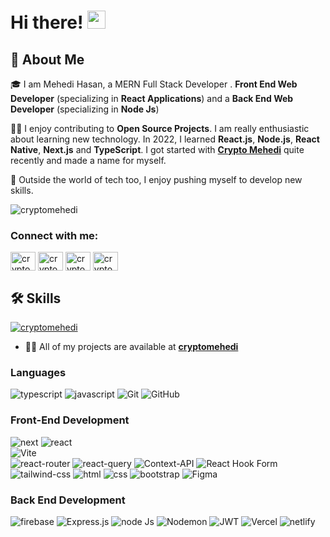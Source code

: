 # Hi there! <img src="https://media.giphy.com/media/hvRJCLFzcasrR4ia7z/giphy.gif" width="29px" height="29px">


## 🚀 About Me

🎓 I am Mehedi Hasan, a MERN Full Stack Developer . **Front End Web Developer** (specializing in **React Applications**) and a **Back End Web Developer** (specializing in **Node Js**)

👨‍💻 I enjoy contributing to **Open Source Projects**. I am really enthusiastic about learning new technology. In 2022, I learned **React.js**, **Node.js**, **React Native**, **Next.js** and **TypeScript**. I got started with [**Crypto Mehedi**](https://crypto-mehedi.web.app) quite recently and made a name for myself.

🎸 Outside the world of tech too, I enjoy pushing myself to develop new skills.

<p align="left"> <img src="https://komarev.com/ghpvc/?username=cryptomehedi&label=Profile%20views&color=0e75b6&style=flat" alt="cryptomehedi" /> </p>

<h3 align="left">Connect with me:</h3>
<p align="left">
<a href="https://twitter.com/CryptoMehedi" target="blank"><img align="center" src="https://raw.githubusercontent.com/rahuldkjain/github-profile-readme-generator/master/src/images/icons/Social/twitter.svg" alt="cryptomehedi" height="30" width="40" /></a>
<a href="https://linkedin.com/in/cryptomehedi" target="blank"><img align="center" src="https://raw.githubusercontent.com/rahuldkjain/github-profile-readme-generator/master/src/images/icons/Social/linked-in-alt.svg" alt="cryptomehedi" height="30" width="40" /></a>
<a href="https://fb.com/cryptomehedi" target="blank"><img align="center" src="https://raw.githubusercontent.com/rahuldkjain/github-profile-readme-generator/master/src/images/icons/Social/facebook.svg" alt="cryptomehedi" height="30" width="40" /></a>
<a href="https://instagram.com/crypto_mehedi" target="blank"><img align="center" src="https://raw.githubusercontent.com/rahuldkjain/github-profile-readme-generator/master/src/images/icons/Social/instagram.svg" alt="cryptomehedi" height="30" width="40" /></a>
</p>

## 🛠️ Skills

<p align="left"> <a href="https://github.com/ryo-ma/github-profile-trophy"><img src="https://github-profile-trophy.vercel.app/?username=cryptomehedi" alt="cryptomehedi" /></a> </p>

- 👨‍💻 All of my projects are available at [**cryptomehedi**](https://crypto-mehedi.web.app)


### Languages

![typescript](https://img.shields.io/badge/TypeScript-3178C6?style=for-the-badge&logo=typescript&logoColor=white&style=plastic)
![javascript](https://img.shields.io/badge/JavaScript-323330?style=for-the-badge&logo=javascript&logoColor=F7DF1E&style=plastic)
![Git](https://img.shields.io/badge/git-%23F05033.svg?style=for-the-badge&logo=git&logoColor=white&style=plastic)
![GitHub](https://img.shields.io/badge/github-%23121011.svg?style=for-the-badge&logo=github&logoColor=white&style=plastic)
### Front-End Development

![next](https://img.shields.io/badge/Next-000000?style=for-the-badge&logo=nextdotjs&logoColor=FFFFFF&style=plastic)
![react](https://img.shields.io/badge/React-20232A?style=for-the-badge&logo=react&logoColor=61DAFB&style=plastic)  
![Vite](https://img.shields.io/badge/Vite-000000?style=for-the-badge&logo=vite&logoColor=white&style=plastic)  
![react-router](https://img.shields.io/badge/React_Router-CA4245?style=for-the-badge&logo=react-router&logoColor=white&style=plastic)
![react-query](https://img.shields.io/badge/-React%20Query-orange?style=for-the-badge&logo=react-query&logoColor=white&style=plastic)
![Context-API](https://img.shields.io/badge/Context--Api-000000?style=for-the-badge&logo=react&logoColor=white&style=plastic)
![React Hook Form](https://img.shields.io/badge/React%20Hook%20Form-%23EC5990.svg?style=for-the-badge&logo=reacthookform&logoColor=white&style=plastic)
![tailwind-css](https://img.shields.io/badge/tailwind_css-06B6D4?style=for-the-badge&logo=tailwind-css&logoColor=white&style=plastic)
![html](https://img.shields.io/badge/HTML5-E34F26?style=for-the-badge&logo=html5&logoColor=white&style=plastic)
![css](https://img.shields.io/badge/CSS3-1572B6?style=for-the-badge&logo=css3&logoColor=white&style=plastic)
![bootstrap](https://img.shields.io/badge/Bootstrap-563D7C?style=for-the-badge&logo=bootstrap&logoColor=white&style=plastic)
![Figma](https://img.shields.io/badge/figma-%23F24E1E.svg?style=for-the-badge&logo=figma&logoColor=white&style=plastic)

### Back End Development

![firebase](https://img.shields.io/badge/Firebase-ffaa00?style=for-the-badge&logo=Firebase&logoColor=white&style=plastic)
![Express.js](https://img.shields.io/badge/express.js-%23404d59.svg?style=for-the-badge&logo=express&logoColor=%2361DAFB&style=plastic)
![node Js](https://img.shields.io/badge/node.js-6DA55F?style=for-the-badge&logo=node.js&logoColor=white&style=plastic)
![Nodemon](https://img.shields.io/badge/NODEMON-%23323330.svg?style=for-the-badge&logo=nodemon&logoColor=%BBDEAD&style=plastic)
![JWT](https://img.shields.io/badge/JWT-black?style=for-the-badge&logo=JSON%20web%20tokens&style=plastic)
![Vercel](https://img.shields.io/badge/Vercel-000000?style=for-the-badge&logo=vercel&logoColor=white&style=plastic)
![netlify](https://img.shields.io/badge/Netlify-00C7B7?style=for-the-badge&logo=netlify&logoColor=white&style=plastic)